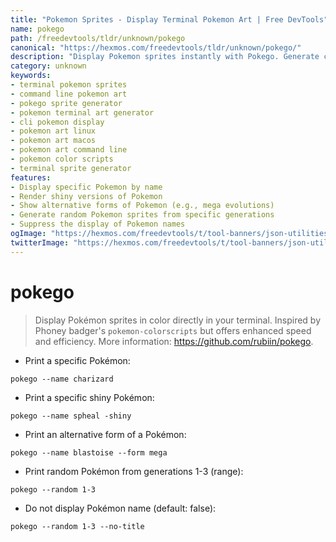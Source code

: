 ```yaml
---
title: "Pokemon Sprites - Display Terminal Pokemon Art | Free DevTools"
name: pokego
path: /freedevtools/tldr/unknown/pokego
canonical: "https://hexmos.com/freedevtools/tldr/unknown/pokego/"
description: "Display Pokemon sprites instantly with Pokego. Generate colored Pokemon art in your terminal using command line. Free online tool, no registration required."
category: unknown
keywords:
- terminal pokemon sprites
- command line pokemon art
- pokego sprite generator
- pokemon terminal art generator
- cli pokemon display
- pokemon art linux
- pokemon art macos
- pokemon art command line
- pokemon color scripts
- terminal sprite generator
features:
- Display specific Pokemon by name
- Render shiny versions of Pokemon
- Show alternative forms of Pokemon (e.g., mega evolutions)
- Generate random Pokemon sprites from specific generations
- Suppress the display of Pokemon names
ogImage: "https://hexmos.com/freedevtools/t/tool-banners/json-utilities-banner.png"
twitterImage: "https://hexmos.com/freedevtools/t/tool-banners/json-utilities-banner.png"
---
```


# pokego

> Display Pokémon sprites in color directly in your terminal.
> Inspired by Phoney badger's `pokemon-colorscripts` but offers enhanced speed and efficiency.
> More information: <https://github.com/rubiin/pokego>.

- Print a specific Pokémon:

`pokego --name charizard`

- Print a specific shiny Pokémon:

`pokego --name spheal -shiny`

- Print an alternative form of a Pokémon:

`pokego --name blastoise --form mega`

- Print random Pokémon from generations 1-3 (range):

`pokego --random 1-3`

- Do not display Pokémon name (default: false):

`pokego --random 1-3 --no-title`
